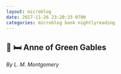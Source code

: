 ```yaml
---
layout: microblog
date: 2017-11-26 23:20:33-0700
categories: microblog book nightlyreading
---
```

## 📖 🛏 Anne of Green Gables
_By L. M. Montgomery_
